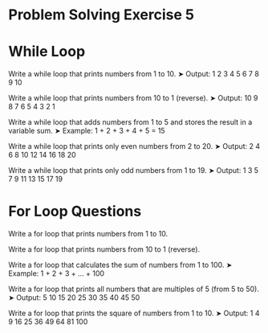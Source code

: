 # Problem Solving Exercise 5

# While Loop 
Write a while loop that prints numbers from 1 to 10.
➤ Output: 1 2 3 4 5 6 7 8 9 10

Write a while loop that prints numbers from 10 to 1 (reverse).
➤ Output: 10 9 8 7 6 5 4 3 2 1

Write a while loop that adds numbers from 1 to 5 and stores the result in a variable sum.
➤ Example: 1 + 2 + 3 + 4 + 5 = 15

Write a while loop that prints only even numbers from 2 to 20.
➤ Output: 2 4 6 8 10 12 14 16 18 20

Write a while loop that prints only odd numbers from 1 to 19.
➤ Output: 1 3 5 7 9 11 13 15 17 19

# For Loop Questions 
Write a for loop that prints numbers from 1 to 10.

Write a for loop that prints numbers from 10 to 1 (reverse).

Write a for loop that calculates the sum of numbers from 1 to 100.
➤ Example: 1 + 2 + 3 + ... + 100

Write a for loop that prints all numbers that are multiples of 5 (from 5 to 50).
➤ Output: 5 10 15 20 25 30 35 40 45 50

Write a for loop that prints the square of numbers from 1 to 10.
➤ Output: 1 4 9 16 25 36 49 64 81 100